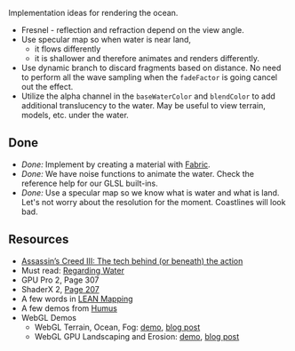 Implementation ideas for rendering the ocean.

* Fresnel - reflection and refraction depend on the view angle.
* Use specular map so when water is near land,
   * it flows differently
   * it is shallower and therefore animates and renders differently.
* Use dynamic branch to discard fragments based on distance. No need to perform all the wave sampling when the `fadeFactor` is going cancel out the effect.
* Utilize the alpha channel in the `baseWaterColor` and `blendColor` to add additional translucency to the water. May be useful to view terrain, models, etc. under the water.

## Done

* _Done:_ Implement by creating a material with [Fabric](https://github.com/AnalyticalGraphicsInc/cesium/wiki/Fabric).
* _Done:_ We have noise functions to animate the water.  Check the reference help for our GLSL built-ins.
* _Done:_ Use a specular map so we know what is water and what is land.  Let's not worry about the resolution for the moment.  Coastlines will look bad.

## Resources

* [Assassin’s Creed III: The tech behind (or beneath) the action](http://www.fxguide.com/featured/assassins-creed-iii-the-tech-behind-or-beneath-the-action/)
* Must read: [Regarding Water](http://the-witness.net/news/2012/08/regarding-water/)
* GPU Pro 2, Page 307
* ShaderX 2, [Page 207](http://tog.acm.org/resources/shaderx/Tips_and_Tricks_with_DirectX_9.pdf)
* A few words in [LEAN Mapping](http://www.csee.umbc.edu/~olano/papers/lean/)
* A few demos from [Humus](http://www.humus.name/index.php?page=3D)
* WebGL Demos
   * WebGL Terrain, Ocean, Fog: [demo](http://29a.ch/sandbox/2012/terrain/), [blog post](http://29a.ch/2012/7/19/webgl-terrain-rendering-water-fog)
   * WebGL GPU Landscaping and Erosion: [demo](http://codeflow.org/webgl/craftscape/), [blog post](http://codeflow.org/entries/2011/nov/10/webgl-gpu-landscaping-and-erosion/)